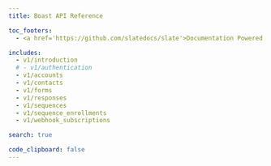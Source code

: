 ```yaml
---
title: Boast API Reference

toc_footers:
  - <a href='https://github.com/slatedocs/slate'>Documentation Powered by Slate</a>

includes:
  - v1/introduction
  # - v1/authentication
  - v1/accounts
  - v1/contacts
  - v1/forms
  - v1/responses
  - v1/sequences
  - v1/sequence_enrollments
  - v1/webhook_subscriptions

search: true

code_clipboard: false
---
```

